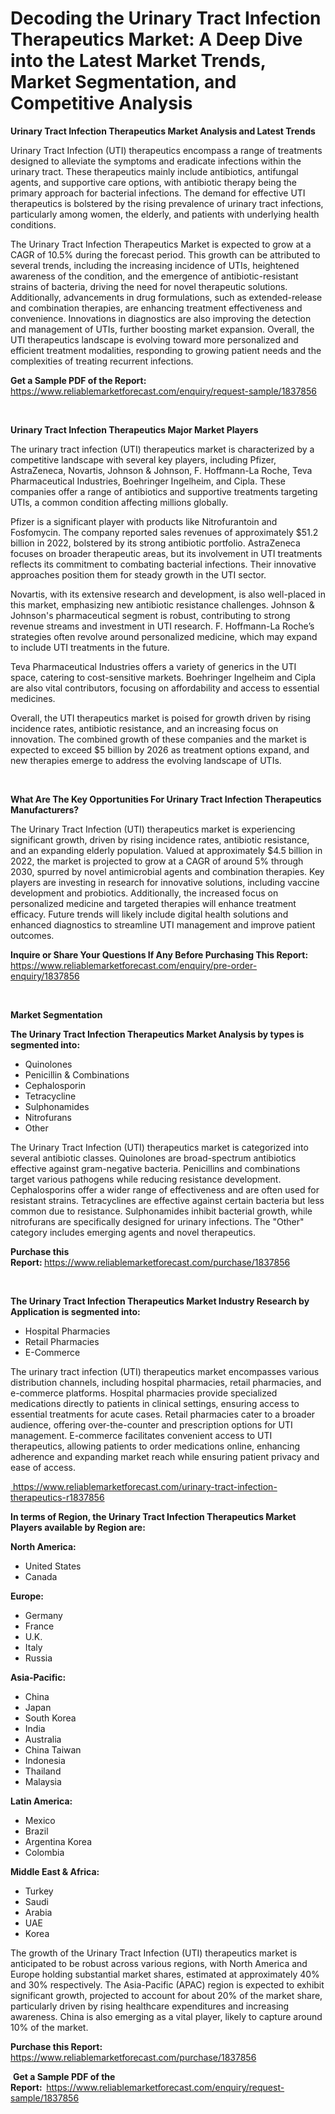 <p><h1>Decoding the Urinary Tract Infection Therapeutics Market: A Deep Dive into the Latest Market Trends, Market Segmentation, and Competitive Analysis</h1></p><p><strong>Urinary Tract Infection Therapeutics Market Analysis and Latest Trends</strong></p>
<p><p>Urinary Tract Infection (UTI) therapeutics encompass a range of treatments designed to alleviate the symptoms and eradicate infections within the urinary tract. These therapeutics mainly include antibiotics, antifungal agents, and supportive care options, with antibiotic therapy being the primary approach for bacterial infections. The demand for effective UTI therapeutics is bolstered by the rising prevalence of urinary tract infections, particularly among women, the elderly, and patients with underlying health conditions.</p><p>The Urinary Tract Infection Therapeutics Market is expected to grow at a CAGR of 10.5% during the forecast period. This growth can be attributed to several trends, including the increasing incidence of UTIs, heightened awareness of the condition, and the emergence of antibiotic-resistant strains of bacteria, driving the need for novel therapeutic solutions. Additionally, advancements in drug formulations, such as extended-release and combination therapies, are enhancing treatment effectiveness and convenience. Innovations in diagnostics are also improving the detection and management of UTIs, further boosting market expansion. Overall, the UTI therapeutics landscape is evolving toward more personalized and efficient treatment modalities, responding to growing patient needs and the complexities of treating recurrent infections.</p></p>
<p><strong>Get a Sample PDF of the Report:&nbsp;</strong> <a href="https://www.reliablemarketforecast.com/enquiry/request-sample/1837856?utm_campaign=3512&utm_medium=2&utm_source=Github&utm_content=ia&utm_term=13042025&utm_id=urinary-tract-infection-therapeutics">https://www.reliablemarketforecast.com/enquiry/request-sample/1837856</a></p>
<p>&nbsp;</p>
<p><strong>Urinary Tract Infection Therapeutics Major Market Players</strong></p>
<p><p>The urinary tract infection (UTI) therapeutics market is characterized by a competitive landscape with several key players, including Pfizer, AstraZeneca, Novartis, Johnson & Johnson, F. Hoffmann-La Roche, Teva Pharmaceutical Industries, Boehringer Ingelheim, and Cipla. These companies offer a range of antibiotics and supportive treatments targeting UTIs, a common condition affecting millions globally.</p><p>Pfizer is a significant player with products like Nitrofurantoin and Fosfomycin. The company reported sales revenues of approximately $51.2 billion in 2022, bolstered by its strong antibiotic portfolio. AstraZeneca focuses on broader therapeutic areas, but its involvement in UTI treatments reflects its commitment to combating bacterial infections. Their innovative approaches position them for steady growth in the UTI sector.</p><p>Novartis, with its extensive research and development, is also well-placed in this market, emphasizing new antibiotic resistance challenges. Johnson & Johnson's pharmaceutical segment is robust, contributing to strong revenue streams and investment in UTI research. F. Hoffmann-La Roche’s strategies often revolve around personalized medicine, which may expand to include UTI treatments in the future.</p><p>Teva Pharmaceutical Industries offers a variety of generics in the UTI space, catering to cost-sensitive markets. Boehringer Ingelheim and Cipla are also vital contributors, focusing on affordability and access to essential medicines.</p><p>Overall, the UTI therapeutics market is poised for growth driven by rising incidence rates, antibiotic resistance, and an increasing focus on innovation. The combined growth of these companies and the market is expected to exceed $5 billion by 2026 as treatment options expand, and new therapies emerge to address the evolving landscape of UTIs.</p></p>
<p>&nbsp;</p>
<p><strong>What Are The Key Opportunities For Urinary Tract Infection Therapeutics Manufacturers?</strong></p>
<p><p>The Urinary Tract Infection (UTI) therapeutics market is experiencing significant growth, driven by rising incidence rates, antibiotic resistance, and an expanding elderly population. Valued at approximately $4.5 billion in 2022, the market is projected to grow at a CAGR of around 5% through 2030, spurred by novel antimicrobial agents and combination therapies. Key players are investing in research for innovative solutions, including vaccine development and probiotics. Additionally, the increased focus on personalized medicine and targeted therapies will enhance treatment efficacy. Future trends will likely include digital health solutions and enhanced diagnostics to streamline UTI management and improve patient outcomes.</p></p>
<p><strong>Inquire or Share Your Questions If Any Before Purchasing This Report:</strong> <a href="https://www.reliablemarketforecast.com/enquiry/pre-order-enquiry/1837856?utm_campaign=3512&utm_medium=2&utm_source=Github&utm_content=ia&utm_term=13042025&utm_id=urinary-tract-infection-therapeutics">https://www.reliablemarketforecast.com/enquiry/pre-order-enquiry/1837856</a></p>
<p>&nbsp;</p>
<p><strong>Market Segmentation</strong></p>
<p><strong>The Urinary Tract Infection Therapeutics Market Analysis by types is segmented into:</strong></p>
<p><ul><li>Quinolones</li><li>Penicillin & Combinations</li><li>Cephalosporin</li><li>Tetracycline</li><li>Sulphonamides</li><li>Nitrofurans</li><li>Other</li></ul></p>
<p><p>The Urinary Tract Infection (UTI) therapeutics market is categorized into several antibiotic classes. Quinolones are broad-spectrum antibiotics effective against gram-negative bacteria. Penicillins and combinations target various pathogens while reducing resistance development. Cephalosporins offer a wider range of effectiveness and are often used for resistant strains. Tetracyclines are effective against certain bacteria but less common due to resistance. Sulphonamides inhibit bacterial growth, while nitrofurans are specifically designed for urinary infections. The "Other" category includes emerging agents and novel therapeutics.</p></p>
<p><strong>Purchase this Report:&nbsp;</strong><a href="https://www.reliablemarketforecast.com/purchase/1837856?utm_campaign=3512&utm_medium=2&utm_source=Github&utm_content=ia&utm_term=13042025&utm_id=urinary-tract-infection-therapeutics">https://www.reliablemarketforecast.com/purchase/1837856</a></p>
<p>&nbsp;</p>
<p><strong>The Urinary Tract Infection Therapeutics Market Industry Research by Application is segmented into:</strong></p>
<p><ul><li>Hospital Pharmacies</li><li>Retail Pharmacies</li><li>E-Commerce</li></ul></p>
<p><p>The urinary tract infection (UTI) therapeutics market encompasses various distribution channels, including hospital pharmacies, retail pharmacies, and e-commerce platforms. Hospital pharmacies provide specialized medications directly to patients in clinical settings, ensuring access to essential treatments for acute cases. Retail pharmacies cater to a broader audience, offering over-the-counter and prescription options for UTI management. E-commerce facilitates convenient access to UTI therapeutics, allowing patients to order medications online, enhancing adherence and expanding market reach while ensuring patient privacy and ease of access.</p></p>
<p><a href="https://www.reliablemarketforecast.com/urinary-tract-infection-therapeutics-r1837856?utm_campaign=3512&utm_medium=2&utm_source=Github&utm_content=ia&utm_term=13042025&utm_id=urinary-tract-infection-therapeutics">&nbsp;https://www.reliablemarketforecast.com/urinary-tract-infection-therapeutics-r1837856</a></p>
<p><strong>In terms of Region, the Urinary Tract Infection Therapeutics Market Players available by Region are:</strong></p>
<p>
    <p> <strong> North America: </strong>
        <ul>
            <li>United States</li>
            <li>Canada</li>
        </ul>
        </p> 
    <p> <strong> Europe: </strong>
        <ul>
            <li>Germany</li>
            <li>France</li>
            <li>U.K.</li>
            <li>Italy</li>
            <li>Russia</li>
        </ul>
        </p> 
    <p> <strong> Asia-Pacific: </strong>
        <ul>
            <li>China</li>
            <li>Japan</li>
            <li>South Korea</li>
            <li>India</li>
            <li>Australia</li>
            <li>China Taiwan</li>
            <li>Indonesia</li>
            <li>Thailand</li>
            <li>Malaysia</li>
        </ul>
        </p> 
    <p> <strong> Latin America: </strong>
        <ul>
            <li>Mexico</li>
            <li>Brazil</li>
            <li>Argentina Korea</li>
            <li>Colombia</li>
        </ul>
        </p> 
    <p> <strong> Middle East & Africa: </strong>
        <ul>
            <li>Turkey</li>
            <li>Saudi</li>
            <li>Arabia</li>
            <li>UAE</li>
            <li>Korea</li>
        </ul>
    </p>
    </p>
<p><p>The growth of the Urinary Tract Infection (UTI) therapeutics market is anticipated to be robust across various regions, with North America and Europe holding substantial market shares, estimated at approximately 40% and 30% respectively. The Asia-Pacific (APAC) region is expected to exhibit significant growth, projected to account for about 20% of the market share, particularly driven by rising healthcare expenditures and increasing awareness. China is also emerging as a vital player, likely to capture around 10% of the market.</p></p>
<p><strong>Purchase this Report: </strong><a href="https://www.reliablemarketforecast.com/purchase/1837856?utm_campaign=3512&utm_medium=2&utm_source=Github&utm_content=ia&utm_term=13042025&utm_id=urinary-tract-infection-therapeutics">https://www.reliablemarketforecast.com/purchase/1837856</a></p>
<p>&nbsp;<strong>Get a Sample PDF of the Report:&nbsp;&nbsp;</strong><a href="https://www.reliablemarketforecast.com/enquiry/request-sample/1837856?utm_campaign=3512&utm_medium=2&utm_source=Github&utm_content=ia&utm_term=13042025&utm_id=urinary-tract-infection-therapeutics">https://www.reliablemarketforecast.com/enquiry/request-sample/1837856</a></p>
<p><strong></strong></p>
<p><p></p><p></p><p></p></p>